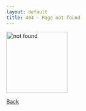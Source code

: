 ```yaml
---
layout: default
title: 404 - Page not found
---
```


<div class="a-c">
    <img src="{{ site.baseurl }}/images/404.png" alt="not found" width="160"/>
    <p><a href="{{ site.baseurl }}" class="main" target="_top">Back</a></p>
</div>
